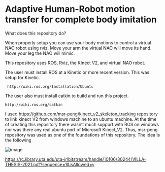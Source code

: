 # Adaptive Human-Robot motion transfer for complete body imitation
What does this repository do?

When properly setup you can use your body motions to control a virtual NAO robot using rviz. Move your arm the virtual NAO will move its hand. Move your leg the NAO will mimic.


This repository uses ROS, Rviz, the Kinect V2, and virtual NAO robot. 


The user must install ROS at a Kinetic or more recent version. This was setup for Kinetic.

     http://wiki.ros.org/Installation/Ubuntu

The user also must install catkin to build and run this project.

    http://wiki.ros.org/catkin


I used https://github.com/msr-peng/kinect_v2_skeleton_tracking repository to link kinect_V2 from windows machine to an ubuntu machine. At the time of creating this repository there wasn’t much support with ROS on windows nor was there any real ubuntu port of Microsoft Kinect_V2. Thus, msr-peng repository was used as one of the foundations of this repository.
The idea is the following

 ![image](https://user-images.githubusercontent.com/79240616/166574980-d23051e3-0714-4c78-949c-cde542ce2e77.png)

	

 https://rc.library.uta.edu/uta-ir/bitstream/handle/10106/30244/VILLA-THESIS-2021.pdf?sequence=1&isAllowed=y
